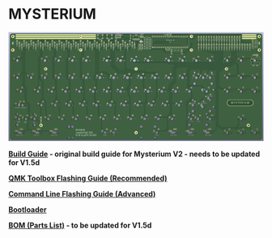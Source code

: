 # MYSTERIUM

![mysterium](./images/mysterium-v1.5d-pcb.png)

**[Build Guide](./MYSTERIUM_V2_BUILD_GUIDE.pdf) - original build guide for Mysterium V2 - needs to be updated for V1.5d**

**[QMK Toolbox Flashing Guide (Recommended)](https://static1.squarespace.com/static/5c533d33348cd92b886e544d/t/5e4771362bab65763e8d1e4c/1581740343418/MYSTERIUM+FLASHING+GUIDE.pdf)**

**[Command Line Flashing Guide (Advanced)](https://static1.squarespace.com/static/5c533d33348cd92b886e544d/t/5e33a3895318fc520982d4a1/1580442505724/MYSTERIUM+FLASHING+GUIDE+-+COMMAND+LINE.pdf)**

**[Bootloader](./bootloader)**

**[BOM (Parts List)](https://octopart.com/bom-tool/wr8C8imk) - to be updated for V1.5d**